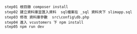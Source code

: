     step01 根目錄 composer install
    step02 建立資料庫並匯入資料  sql檔案在 _sql 資料夾下 slimapp.sql
    step03 修改 資料庫參數  src\config\db.php
    step04 進入 vcustomers 下 npm install
    step05 npm run dev
